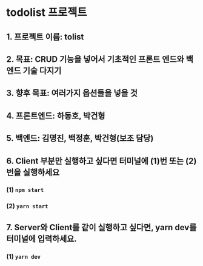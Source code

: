 # todolist 프로젝트
## 1. 프로젝트 이름: tolist
## 2. 목표: CRUD 기능을 넣어서 기초적인 프론트 엔드와 백 엔드 기술 다지기
## 3. 향후 목표: 여러가지 옵션들을 넣을 것
## 4. 프론트엔드: 하동호, 박건형
## 5. 백엔드: 김명진, 백정훈, 박건형(보조 담당)
## 6. Client 부분만 실행하고 싶다면 터미널에 (1)번 또는 (2)번을 실행하세요
### (1)  ` npm start `
### (2)  ` yarn start `
## 7. Server와 Client를 같이 실행하고 싶다면, yarn dev를 터미널에 입력하세요.
### (1) ` yarn dev `

